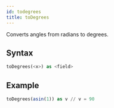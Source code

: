 ```yaml
---
id: todegrees
title: toDegrees
---
```



Converts angles from radians to degrees.

## Syntax

```sql
toDegrees(<x>) as <field>
```

## Example

```sql
toDegrees(asin(1)) as v // v = 90
```
